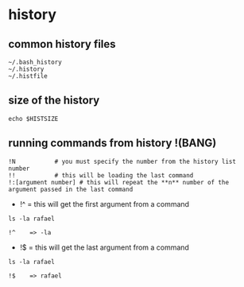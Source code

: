 # history

## common history files
```
~/.bash_history
~/.history
~/.histfile
```

## size of the history
```
echo $HISTSIZE

```

## running commands from history !(BANG)
```
!N           # you must specify the number from the history list number
!!           # this will be loading the last command
!:[argument number] # this will repeat the **n** number of the argument passed in the last command

```

* !^ = this will get the first argument from a command
```
ls -la rafael

!^    => -la
```

* !$ = this will get the last argument from a command
```
ls -la rafael

!$    => rafael
```